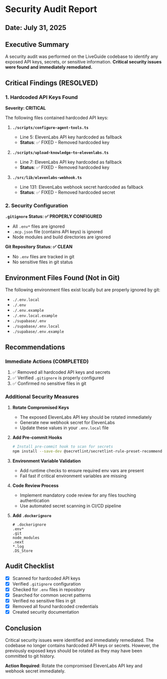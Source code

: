 # Security Audit Report

## Date: July 31, 2025

## Executive Summary

A security audit was performed on the LiveGuide codebase to identify any exposed API keys, secrets, or sensitive information. **Critical security issues were found and immediately remediated.**

## Critical Findings (RESOLVED)

### 1. Hardcoded API Keys Found

**Severity: CRITICAL**

The following files contained hardcoded API keys:

1. **`./scripts/configure-agent-tools.ts`**
   - Line 5: ElevenLabs API key hardcoded as fallback
   - **Status**: ✅ FIXED - Removed hardcoded key

2. **`./scripts/upload-knowledge-to-elevenlabs.ts`**
   - Line 7: ElevenLabs API key hardcoded as fallback
   - **Status**: ✅ FIXED - Removed hardcoded key

3. **`./src/lib/elevenlabs-webhook.ts`**
   - Line 131: ElevenLabs webhook secret hardcoded as fallback
   - **Status**: ✅ FIXED - Removed hardcoded secret

### 2. Security Configuration

**`.gitignore` Status: ✅ PROPERLY CONFIGURED**
- All `.env*` files are ignored
- `.mcp.json` file (contains API keys) is ignored
- Node modules and build directories are ignored

**Git Repository Status: ✅ CLEAN**
- No `.env` files are tracked in git
- No sensitive files in git status

## Environment Files Found (Not in Git)

The following environment files exist locally but are properly ignored by git:
- `./.env.local`
- `./.env`
- `./.env.example`
- `./.env.local.example`
- `./supabase/.env`
- `./supabase/.env.local`
- `./supabase/.env.example`

## Recommendations

### Immediate Actions (COMPLETED)
1. ✅ Removed all hardcoded API keys and secrets
2. ✅ Verified `.gitignore` is properly configured
3. ✅ Confirmed no sensitive files in git

### Additional Security Measures

1. **Rotate Compromised Keys**
   - The exposed ElevenLabs API key should be rotated immediately
   - Generate new webhook secret for ElevenLabs
   - Update these values in your `.env.local` file

2. **Add Pre-commit Hooks**
   ```bash
   # Install pre-commit hook to scan for secrets
   npm install --save-dev @secretlint/secretlint-rule-preset-recommend
   ```

3. **Environment Variable Validation**
   - Add runtime checks to ensure required env vars are present
   - Fail fast if critical environment variables are missing

4. **Code Review Process**
   - Implement mandatory code review for any files touching authentication
   - Use automated secret scanning in CI/CD pipeline

5. **Add `.dockerignore`**
   ```
   # .dockerignore
   .env*
   .git
   node_modules
   .next
   *.log
   .DS_Store
   ```

## Audit Checklist

- [x] Scanned for hardcoded API keys
- [x] Verified `.gitignore` configuration
- [x] Checked for `.env` files in repository
- [x] Searched for common secret patterns
- [x] Verified no sensitive files in git
- [x] Removed all found hardcoded credentials
- [x] Created security documentation

## Conclusion

Critical security issues were identified and immediately remediated. The codebase no longer contains hardcoded API keys or secrets. However, the previously exposed keys should be rotated as they may have been committed to git history.

**Action Required**: Rotate the compromised ElevenLabs API key and webhook secret immediately.